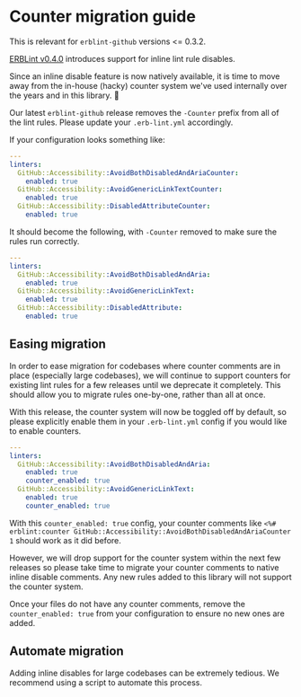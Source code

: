 # Counter migration guide

This is relevant for `erblint-github` versions <= 0.3.2.

[ERBLint v0.4.0](https://github.com/Shopify/erb-lint/releases/tag/v0.4.0) introduces support for inline lint rule disables.

Since an inline disable feature is now natively available, it is time to move away from the in-house (hacky) counter system we've used internally over the years and in this library. 🎉

Our latest `erblint-github` release removes the `-Counter` prefix from all of the lint rules. Please update your `.erb-lint.yml` accordingly.

If your configuration looks something like:

```yaml
---
linters:
  GitHub::Accessibility::AvoidBothDisabledAndAriaCounter:
    enabled: true
  GitHub::Accessibility::AvoidGenericLinkTextCounter:
    enabled: true
  GitHub::Accessibility::DisabledAttributeCounter:
    enabled: true
```

It should become the following, with `-Counter` removed to make sure the rules run correctly.

```yaml
---
linters:
  GitHub::Accessibility::AvoidBothDisabledAndAria:
    enabled: true
  GitHub::Accessibility::AvoidGenericLinkText:
    enabled: true
  GitHub::Accessibility::DisabledAttribute:
    enabled: true
```

## Easing migration

In order to ease migration for codebases where counter comments are in place (especially large codebases), we will continue to support counters for existing lint rules for a few releases until we deprecate it completely. This should allow you to migrate rules one-by-one, rather than all at once.

With this release, the counter system will now be toggled off by default, so please explicitly enable them in your `.erb-lint.yml` config if you would like to enable counters.

```yaml
---
linters:
  GitHub::Accessibility::AvoidBothDisabledAndAria:
    enabled: true
    counter_enabled: true
  GitHub::Accessibility::AvoidGenericLinkText:
    enabled: true
    counter_enabled: true
```

With this `counter_enabled: true` config, your counter comments like `<%# erblint:counter GitHub::Accessibility::AvoidBothDisabledAndAriaCounter 1` should work as it did before.

However, we will drop support for the counter system within the next few releases so please take time to migrate your counter comments to native inline disable comments. Any new rules added to this library will not support the counter system.

Once your files do not have any counter comments, remove the `counter_enabled: true` from your configuration to ensure no new ones are added.

## Automate migration

Adding inline disables for large codebases can be extremely tedious. We recommend using a script to automate this process.

<!-- TODO: Add script that consumers can use -->
